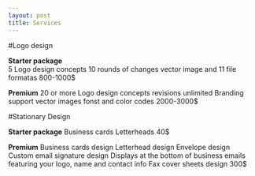 ```yaml
---
layout: post
title: Services
---
```


#Logo design

**Starter package**        
5 Logo design concepts 
10 rounds of changes 
vector image and 11 file formatas
800-1000$

**Premium**
20 or more Logo design concepts
revisions unlimited 
Branding support
vector images
fonst and color codes 
2000-3000$


#Stationary Design

**Starter package**
Business cards
Letterheads
40$

**Premium**
Business cards design
Letterhead design
Envelope design
Custom email signature design 
Displays at the bottom of business emails featuring your logo, name and contact info
Fax cover sheets design
300$








